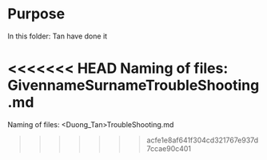 # Purpose
In this folder: Tan have done it

<<<<<<< HEAD
Naming of files: GivennameSurnameTroubleShooting.md
=======
Naming of files: <Duong_Tan>TroubleShooting.md
>>>>>>> acfe1e8af641f304cd321767e937d7ccae90c401
